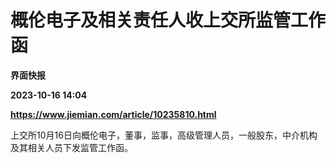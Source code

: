 # 概伦电子及相关责任人收上交所监管工作函
**界面快报**

**2023-10-16 14:04**

**https://www.jiemian.com/article/10235810.html**

上交所10月16日向概伦电子，董事，监事，高级管理人员，一般股东，中介机构及其相关人员下发监管工作函。